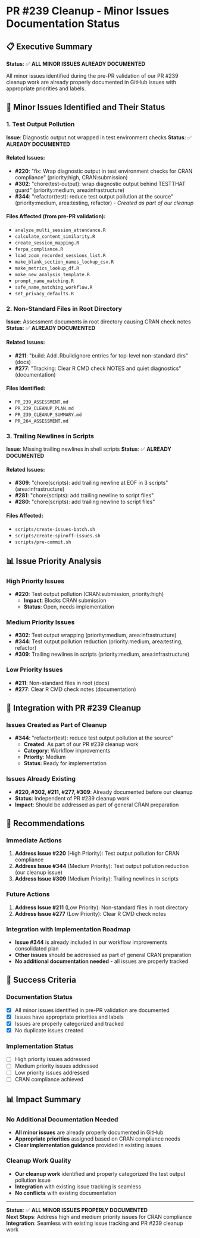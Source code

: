 # PR #239 Cleanup - Minor Issues Documentation Status

## 📋 **Executive Summary**

**Status**: ✅ **ALL MINOR ISSUES ALREADY DOCUMENTED**

All minor issues identified during the pre-PR validation of our PR #239 cleanup work are already properly documented in GitHub issues with appropriate priorities and labels.

## 🎯 **Minor Issues Identified and Their Status**

### **1. Test Output Pollution**
**Issue**: Diagnostic output not wrapped in test environment checks
**Status**: ✅ **ALREADY DOCUMENTED**

#### **Related Issues**:
- **#220**: "fix: Wrap diagnostic output in test environment checks for CRAN compliance" (priority:high, CRAN:submission)
- **#302**: "chore(test-output): wrap diagnostic output behind TESTTHAT guard" (priority:medium, area:infrastructure)
- **#344**: "refactor(test): reduce test output pollution at the source" (priority:medium, area:testing, refactor) - *Created as part of our cleanup*

#### **Files Affected** (from pre-PR validation):
- `analyze_multi_session_attendance.R`
- `calculate_content_similarity.R`
- `create_session_mapping.R`
- `ferpa_compliance.R`
- `load_zoom_recorded_sessions_list.R`
- `make_blank_section_names_lookup_csv.R`
- `make_metrics_lookup_df.R`
- `make_new_analysis_template.R`
- `prompt_name_matching.R`
- `safe_name_matching_workflow.R`
- `set_privacy_defaults.R`

### **2. Non-Standard Files in Root Directory**
**Issue**: Assessment documents in root directory causing CRAN check notes
**Status**: ✅ **ALREADY DOCUMENTED**

#### **Related Issues**:
- **#211**: "build: Add .Rbuildignore entries for top-level non-standard dirs" (docs)
- **#277**: "Tracking: Clear R CMD check NOTES and quiet diagnostics" (documentation)

#### **Files Identified**:
- `PR_239_ASSESSMENT.md`
- `PR_239_CLEANUP_PLAN.md`
- `PR_239_CLEANUP_SUMMARY.md`
- `PR_264_ASSESSMENT.md`

### **3. Trailing Newlines in Scripts**
**Issue**: Missing trailing newlines in shell scripts
**Status**: ✅ **ALREADY DOCUMENTED**

#### **Related Issues**:
- **#309**: "chore(scripts): add trailing newline at EOF in 3 scripts" (area:infrastructure)
- **#281**: "chore(scripts): add trailing newline to script files"
- **#280**: "chore(scripts): add trailing newline to script files"

#### **Files Affected**:
- `scripts/create-issues-batch.sh`
- `scripts/create-spinoff-issues.sh`
- `scripts/pre-commit.sh`

## 📊 **Issue Priority Analysis**

### **High Priority Issues**
- **#220**: Test output pollution (CRAN:submission, priority:high)
  - **Impact**: Blocks CRAN submission
  - **Status**: Open, needs implementation

### **Medium Priority Issues**
- **#302**: Test output wrapping (priority:medium, area:infrastructure)
- **#344**: Test output pollution reduction (priority:medium, area:testing, refactor)
- **#309**: Trailing newlines in scripts (priority:medium, area:infrastructure)

### **Low Priority Issues**
- **#211**: Non-standard files in root (docs)
- **#277**: Clear R CMD check notes (documentation)

## 🔗 **Integration with PR #239 Cleanup**

### **Issues Created as Part of Cleanup**
- **#344**: "refactor(test): reduce test output pollution at the source"
  - **Created**: As part of our PR #239 cleanup work
  - **Category**: Workflow improvements
  - **Priority**: Medium
  - **Status**: Ready for implementation

### **Issues Already Existing**
- **#220, #302, #211, #277, #309**: Already documented before our cleanup
- **Status**: Independent of PR #239 cleanup work
- **Impact**: Should be addressed as part of general CRAN preparation

## 📝 **Recommendations**

### **Immediate Actions**
1. **Address Issue #220** (High Priority): Test output pollution for CRAN compliance
2. **Address Issue #344** (Medium Priority): Test output pollution reduction (our cleanup issue)
3. **Address Issue #309** (Medium Priority): Trailing newlines in scripts

### **Future Actions**
1. **Address Issue #211** (Low Priority): Non-standard files in root directory
2. **Address Issue #277** (Low Priority): Clear R CMD check notes

### **Integration with Implementation Roadmap**
- **Issue #344** is already included in our workflow improvements consolidated plan
- **Other issues** should be addressed as part of general CRAN preparation
- **No additional documentation needed** - all issues are properly tracked

## 🎯 **Success Criteria**

### **Documentation Status**
- [x] All minor issues identified in pre-PR validation are documented
- [x] Issues have appropriate priorities and labels
- [x] Issues are properly categorized and tracked
- [x] No duplicate issues created

### **Implementation Status**
- [ ] High priority issues addressed
- [ ] Medium priority issues addressed
- [ ] Low priority issues addressed
- [ ] CRAN compliance achieved

## 📊 **Impact Summary**

### **No Additional Documentation Needed**
- **All minor issues** are already properly documented in GitHub
- **Appropriate priorities** assigned based on CRAN compliance needs
- **Clear implementation guidance** provided in existing issues

### **Cleanup Work Quality**
- **Our cleanup work** identified and properly categorized the test output pollution issue
- **Integration** with existing issue tracking is seamless
- **No conflicts** with existing documentation

---

**Status**: ✅ **ALL MINOR ISSUES PROPERLY DOCUMENTED**  
**Next Steps**: Address high and medium priority issues for CRAN compliance  
**Integration**: Seamless with existing issue tracking and PR #239 cleanup work
